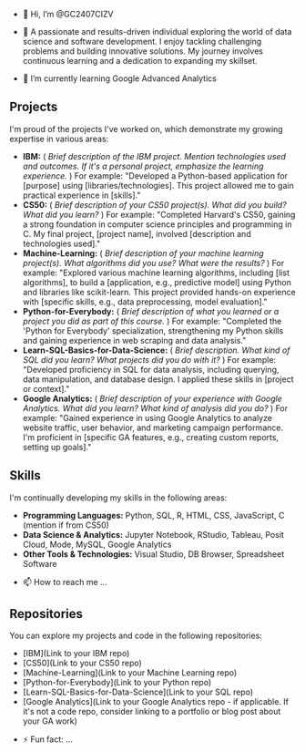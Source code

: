 - 👋 Hi, I’m @GC2407CIZV
- 👀 A passionate and results-driven individual exploring the world of data science and software development.  I enjoy tackling challenging problems and building innovative solutions.  My journey involves continuous learning and a dedication to expanding my skillset.

- 🌱 I’m currently learning Google Advanced Analytics

## Projects

I'm proud of the projects I've worked on, which demonstrate my growing expertise in various areas:

* **IBM:** ( *Brief description of the IBM project.  Mention technologies used and outcomes.  If it's a personal project, emphasize the learning experience.* )  For example: "Developed a Python-based application for [purpose] using [libraries/technologies]. This project allowed me to gain practical experience in [skills]."
* **CS50:** ( *Brief description of your CS50 project(s). What did you build? What did you learn?* ) For example:  "Completed Harvard's CS50, gaining a strong foundation in computer science principles and programming in C.  My final project, [project name], involved [description and technologies used]."
* **Machine-Learning:** ( *Brief description of your machine learning project(s). What algorithms did you use? What were the results?* ) For example: "Explored various machine learning algorithms, including [list algorithms], to build a [application, e.g., predictive model] using Python and libraries like scikit-learn.  This project provided hands-on experience with [specific skills, e.g., data preprocessing, model evaluation]."
* **Python-for-Everybody:** ( *Brief description of what you learned or a project you did as part of this course.* ) For example: "Completed the 'Python for Everybody' specialization, strengthening my Python skills and gaining experience in web scraping and data analysis."
* **Learn-SQL-Basics-for-Data-Science:** ( *Brief description. What kind of SQL did you learn? What projects did you do with it?* ) For example: "Developed proficiency in SQL for data analysis, including querying, data manipulation, and database design.  I applied these skills in [project or context]."
* **Google Analytics:** ( *Brief description of your experience with Google Analytics. What did you learn? What kind of analysis did you do?* ) For example: "Gained experience in using Google Analytics to analyze website traffic, user behavior, and marketing campaign performance.  I'm proficient in [specific GA features, e.g., creating custom reports, setting up goals]."

## Skills

I'm continually developing my skills in the following areas:

* **Programming Languages:** Python, SQL, R, HTML, CSS, JavaScript, C (mention if from CS50)
* **Data Science & Analytics:**  Jupyter Notebook, RStudio, Tableau, Posit Cloud, Mode, MySQL, Google Analytics
* **Other Tools & Technologies:** Visual Studio, DB Browser, Spreadsheet Software

- 📫 How to reach me ...
## Repositories

You can explore my projects and code in the following repositories:

* [IBM](Link to your IBM repo)
* [CS50](Link to your CS50 repo)
* [Machine-Learning](Link to your Machine Learning repo)
* [Python-for-Everybody](Link to your Python repo)
* [Learn-SQL-Basics-for-Data-Science](Link to your SQL repo)
* [Google Analytics](Link to your Google Analytics repo - if applicable. If it's not a code repo, consider linking to a portfolio or blog post about your GA work)

- ⚡ Fun fact: ...

<!---
GC2407CIZV/GC2407CIZV is a ✨ special ✨ repository because its `README.md` (this file) appears on your GitHub profile.
You can click the Preview link to take a look at your changes.
--->
